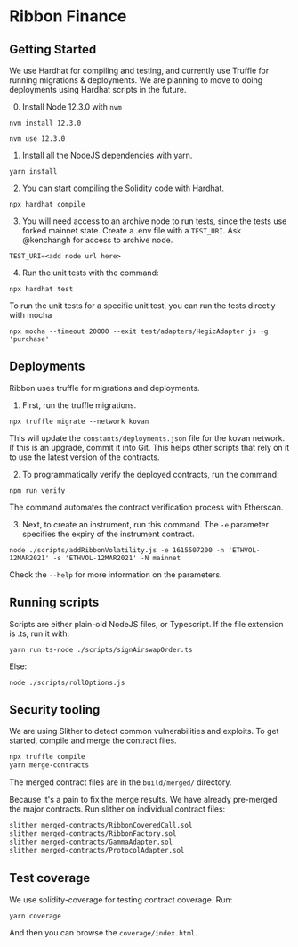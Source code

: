 # Ribbon Finance

## Getting Started

We use Hardhat for compiling and testing, and currently use Truffle for running migrations & deployments. We are planning to move to doing deployments using Hardhat scripts in the future.

0. Install Node 12.3.0 with `nvm`

```
nvm install 12.3.0

nvm use 12.3.0
```

1. Install all the NodeJS dependencies with yarn.

```
yarn install
```

2. You can start compiling the Solidity code with Hardhat.

```
npx hardhat compile
```

3. You will need access to an archive node to run tests, since the tests use forked mainnet state. Create a .env file with a `TEST_URI`. Ask @kenchangh for access to archive node.

```
TEST_URI=<add node url here>
```

4. Run the unit tests with the command:

```
npx hardhat test
```

To run the unit tests for a specific unit test, you can run the tests directly with mocha

```
npx mocha --timeout 20000 --exit test/adapters/HegicAdapter.js -g 'purchase'
```

## Deployments

Ribbon uses truffle for migrations and deployments.

1. First, run the truffle migrations.

```
npx truffle migrate --network kovan
```

This will update the `constants/deployments.json` file for the kovan network. If this is an upgrade, commit it into Git. This helps other scripts that rely on it to use the latest version of the contracts.

2. To programmatically verify the deployed contracts, run the command:

```
npm run verify
```

The command automates the contract verification process with Etherscan.

3. Next, to create an instrument, run this command. The `-e` parameter specifies the expiry of the instrument contract.

```
node ./scripts/addRibbonVolatility.js -e 1615507200 -n 'ETHVOL-12MAR2021' -s 'ETHVOL-12MAR2021' -N mainnet
```

Check the `--help` for more information on the parameters.

## Running scripts

Scripts are either plain-old NodeJS files, or Typescript. If the file extension is .ts, run it with:

```
yarn run ts-node ./scripts/signAirswapOrder.ts
```

Else:

```
node ./scripts/rollOptions.js
```

## Security tooling

We are using Slither to detect common vulnerabilities and exploits. To get started, compile and merge the contract files.

```sh
npx truffle compile
yarn merge-contracts
```

The merged contract files are in the `build/merged/` directory.

Because it's a pain to fix the merge results. We have already pre-merged the major contracts. Run slither on individual contract files:

```sh
slither merged-contracts/RibbonCoveredCall.sol
slither merged-contracts/RibbonFactory.sol
slither merged-contracts/GammaAdapter.sol
slither merged-contracts/ProtocolAdapter.sol
```

## Test coverage

We use solidity-coverage for testing contract coverage. Run:

```
yarn coverage
```

And then you can browse the `coverage/index.html`.
